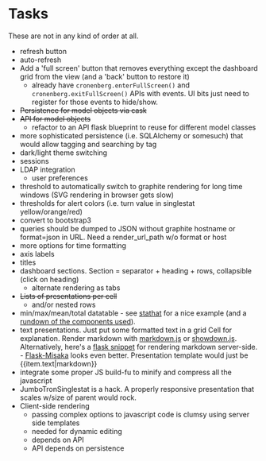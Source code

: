 # Tasks

These are not in any kind of order at all.

- refresh button
- auto-refresh
- Add a 'full screen' button that removes everything except the
  dashboard grid from the view (and a 'back' button to restore it)
  - already have ``cronenberg.enterFullScreen()`` and
    ``cronenberg.exitFullScreen()`` APIs with events. UI bits just
    need to register for those events to hide/show.
- ~~Persistence for model objects via cask~~
- ~~API for model objects~~
  - refactor to an API flask blueprint to reuse for different model
    classes
- more sophisticated persistence (i.e. SQLAlchemy or somesuch) that
  would allow tagging and searching by tag
- dark/light theme switching
- sessions
- LDAP integration
  - user preferences
- threshold to automatically switch to graphite rendering for long
  time windows (SVG rendering in browser gets slow)
- thresholds for alert colors (i.e. turn value in singlestat yellow/orange/red)
- convert to bootstrap3
- queries should be dumped to JSON without graphite hostname or
  format=json in URL. Need a render_url_path w/o format or host
- more options for time formatting
- axis labels
- titles
- dashboard sections. Section = separator + heading + rows, collapsible (click on heading)
  - alternate rendering as tabs
- ~~Lists of presentations per cell~~
  - and/or nested rows
- min/max/mean/total datatable - see
  [stathat](http://blog.stathat.com/2014/04/09/web-app-interface-changes-stats.html)
  for a nice example (and a
  [rundown of the components used](http://blog.stathat.com/2014/04/10/whats-powering-the-new-web-interface.html)).
- text presentations. Just put some formatted text in a grid Cell for
  explanation. Render markdown with
  [markdown.js](https://github.com/evilstreak/markdown-js) or
  [showdown.js](https://github.com/coreyti/showdown). Alternatively,
  here's a [flask snippet](http://flask.pocoo.org/snippets/19/) for
  rendering markdown server-side.
      - [Flask-Misaka](https://flask-misaka.readthedocs.org/en/latest/)
        looks even better. Presentation template would just be
        {{item.text|markdown}}
- integrate some proper JS build-fu to minify and compress all the javascript
- JumboTronSinglestat is a hack. A properly responsive presentation
  that scales w/size of parent would rock.
- Client-side rendering
  - passing complex options to javascript code is clumsy using server side templates
  - needed for dynamic editing
  - depends on API
  - API depends on persistence
